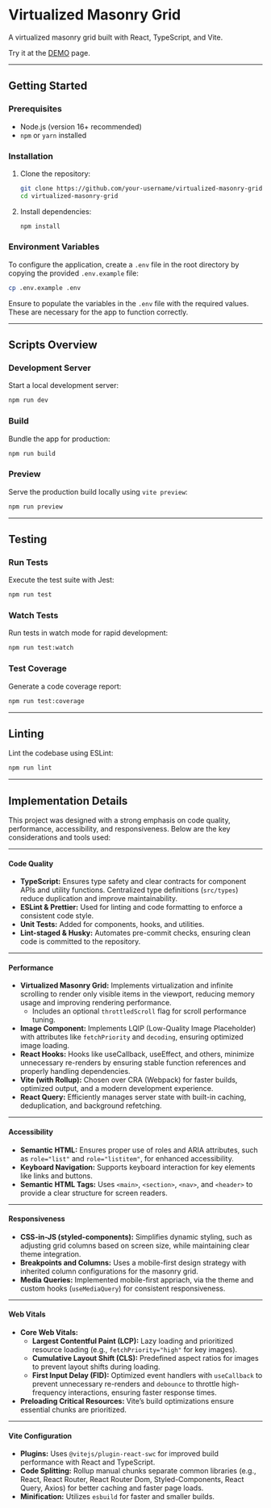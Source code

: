 # Virtualized Masonry Grid

A virtualized masonry grid built with React, TypeScript, and Vite.

Try it at the [DEMO](https://virtualized-masonry-grid.vercel.app/) page.

---

## Getting Started

### Prerequisites
- Node.js (version 16+ recommended)
- `npm` or `yarn` installed

### Installation
1. Clone the repository:
   ```bash
   git clone https://github.com/your-username/virtualized-masonry-grid.git
   cd virtualized-masonry-grid
   ```
2. Install dependencies:
   ```bash
   npm install
   ```
### Environment Variables

To configure the application, create a `.env` file in the root directory by copying the provided `.env.example` file:

```bash
cp .env.example .env
```

Ensure to populate the variables in the `.env` file with the required values. These are necessary for the app to function correctly.

---

## Scripts Overview

### Development Server
Start a local development server:
```bash
npm run dev
```

### Build
Bundle the app for production:
```bash
npm run build
```

### Preview
Serve the production build locally using `vite preview`:
```bash
npm run preview
```

---

## Testing

### Run Tests
Execute the test suite with Jest:
```bash
npm run test
```

### Watch Tests
Run tests in watch mode for rapid development:
```bash
npm run test:watch
```

### Test Coverage
Generate a code coverage report:
```bash
npm run test:coverage
```

---

## Linting
Lint the codebase using ESLint:
```bash
npm run lint
```

---

## Implementation Details

This project was designed with a strong emphasis on code quality, performance, accessibility, and responsiveness. Below are the key considerations and tools used:

---

#### **Code Quality**
- **TypeScript:** Ensures type safety and clear contracts for component APIs and utility functions. Centralized type definitions (`src/types`) reduce duplication and improve maintainability.
- **ESLint & Prettier:** Used for linting and code formatting to enforce a consistent code style.
- **Unit Tests:** Added for components, hooks, and utilities.
- **Lint-staged & Husky:** Automates pre-commit checks, ensuring clean code is committed to the repository.

---

#### **Performance**
- **Virtualized Masonry Grid:** Implements virtualization and infinite scrolling to render only visible items in the viewport, reducing memory usage and improving rendering performance.
   - Includes an optional `throttledScroll` flag for scroll performance tuning.
- **Image Component:** Implements LQIP (Low-Quality Image Placeholder) with attributes like `fetchPriority` and `decoding`, ensuring optimized image loading.
- **React Hooks:** Hooks like useCallback, useEffect, and others, minimize unnecessary re-renders by ensuring stable function references and properly handling dependencies.
- **Vite (with Rollup):** Chosen over CRA (Webpack) for faster builds, optimized output, and a modern development experience.
- **React Query:** Efficiently manages server state with built-in caching, deduplication, and background refetching.

---

#### **Accessibility**
- **Semantic HTML:** Ensures proper use of roles and ARIA attributes, such as `role="list"` and `role="listitem"`, for enhanced accessibility.
- **Keyboard Navigation:** Supports keyboard interaction for key elements like links and buttons.
- **Semantic HTML Tags:** Uses `<main>`, `<section>`, `<nav>`,  and `<header>` to provide a clear structure for screen readers.
---

#### **Responsiveness**
- **CSS-in-JS (styled-components):** Simplifies dynamic styling, such as adjusting grid columns based on screen size, while maintaining clear theme integration.
- **Breakpoints and Columns:** Uses a mobile-first design strategy with inherited column configurations for the masonry grid.
- **Media Queries:** Implemented mobile-first appriach, via the theme and custom hooks (`useMediaQuery`) for consistent responsiveness.

---

#### **Web Vitals**
- **Core Web Vitals:**
   - **Largest Contentful Paint (LCP):** Lazy loading and prioritized resource loading (e.g., `fetchPriority="high"` for key images).
   - **Cumulative Layout Shift (CLS):** Predefined aspect ratios for images to prevent layout shifts during loading.
   - **First Input Delay (FID):** Optimized event handlers with `useCallback` to prevent unnecessary re-renders and `debounce` to throttle high-frequency interactions, ensuring faster response times.
- **Preloading Critical Resources:** Vite’s build optimizations ensure essential chunks are prioritized.

---

#### **Vite Configuration**
- **Plugins:** Uses `@vitejs/plugin-react-swc` for improved build performance with React and TypeScript.
- **Code Splitting:** Rollup manual chunks separate common libraries (e.g., React, React Router, React Router Dom, Styled-Components, React Query, Axios) for better caching and faster page loads.
- **Minification:** Utilizes `esbuild` for faster and smaller builds.

